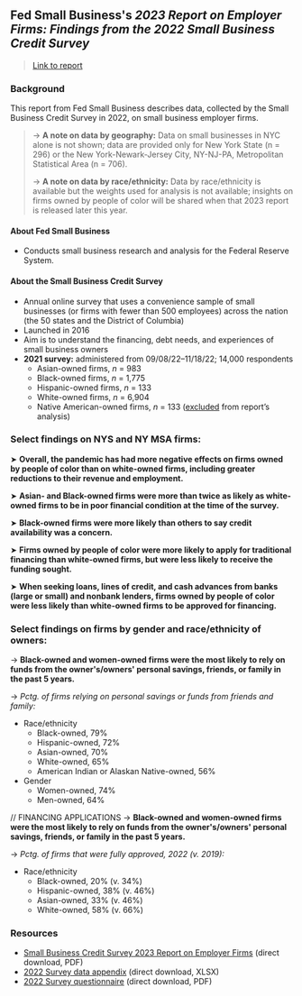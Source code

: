 <br>

## Fed Small Business's *2023 Report on Employer Firms: Findings from the 2022 Small Business Credit Survey*

> [Link to report](https://www.fedsmallbusiness.org/survey/2023/report-on-employer-firms)  

### Background

This report from Fed Small Business describes data, collected by the Small Business Credit Survey in 2022, on small business employer firms.  

> &rarr; **A note on data by geography:** Data on small businesses in NYC alone is not shown; data are provided only for New York State (n = 296) or the New York-Newark-Jersey City, NY-NJ-PA, Metropolitan Statistical Area (n = 706).  
> 
> &rarr; **A note on data by race/ethnicity:** Data by race/ethnicity is available but the weights used for analysis is not available; insights on firms owned by people of color will be shared when that 2023 report is released later this year.   

#### About Fed Small Business   

- Conducts small business research and analysis for the Federal Reserve System.       

#### About the Small Business Credit Survey   

- Annual online survey that uses a convenience sample of small businesses (or firms with fewer than 500 employees) across the nation (the 50 states and the District of Columbia)
-	Launched in 2016    
-	Aim is to understand the financing, debt needs, and experiences of small business owners    
- **2021 survey:** administered from 09/08/22–11/18/22; 14,000 respondents    
  - Asian-owned firms, *n* = 983
  - Black-owned firms, *n* = 1,775
  - Hispanic-owned firms, *n* = 133 
  - White-owned firms, *n* = 6,904
  - Native American-owned firms, *n* = 133 (<ins>excluded</ins> from report’s analysis)


### Select findings on NYS and NY MSA firms:

&#10148; **Overall, the pandemic has had more negative effects on firms owned by people of color than on white-owned firms, including greater reductions to their revenue and employment.**    

&#10148; **Asian- and Black-owned firms were more than twice as likely as white-owned firms to be in poor financial condition at the time of the survey.**      

&#10148; **Black-owned firms were more likely than others to say credit availability was a concern.**   

&#10148; **Firms owned by people of color were more likely to apply for traditional financing than white-owned firms, but were less likely to receive the funding sought.**   

&#10148; **When seeking loans, lines of credit, and cash advances from banks (large or small) and nonbank lenders, firms owned by people of color were less likely than white-owned firms to be approved for financing.**   


### Select findings on firms by gender and race/ethnicity of owners:

&rarr; **Black-owned and women-owned firms were the most likely to rely on funds from the owner's/owners' personal savings, friends, or family in the past 5 years.**

&rarr; *Pctg. of firms relying on personal savings or funds from friends and family:*  
  - Race/ethnicity
    - Black-owned, 79%    
    - Hispanic-owned, 72%   
    - Asian-owned, 70%    
    - White-owned, 65%    
    - American Indian or Alaskan Native-owned, 56%    
  - Gender    
    - Women-owned, 74%    
    - Men-owned, 64%    

// FINANCING APPLICATIONS
&rarr; **Black-owned and women-owned firms were the most likely to rely on funds from the owner's/owners' personal savings, friends, or family in the past 5 years.**

&rarr; *Pctg. of firms that were fully approved, 2022 (v. 2019):*  
  - Race/ethnicity
    - Black-owned, 20% (v. 34%)    
    - Hispanic-owned, 38% (v. 46%)   
    - Asian-owned, 33% (v. 46%)   
    - White-owned, 58% (v. 66%)     

### Resources

-	[Small Business Credit Survey 2023 Report on Employer Firms]() (direct download, PDF)
-	[2022 Survey data appendix]() (direct download, XLSX)
-	[2022 Survey questionnaire]() (direct download, PDF) 
   
